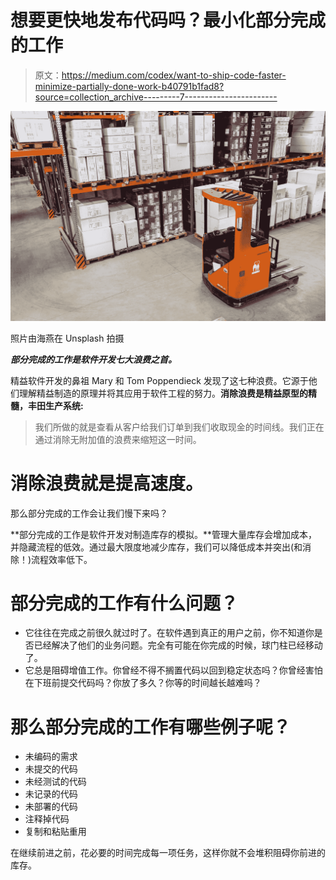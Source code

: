 # 想要更快地发布代码吗？最小化部分完成的工作

> 原文：<https://medium.com/codex/want-to-ship-code-faster-minimize-partially-done-work-b40791b1fad8?source=collection_archive---------7----------------------->

![](img/b2625ca80aa6b2436a19d31a362c818b.png)

照片由海燕在 Unsplash 拍摄

***部分完成的工作是软件开发七大浪费之首。***

精益软件开发的鼻祖 Mary 和 Tom Poppendieck 发现了这七种浪费。它源于他们理解精益制造的原理并将其应用于软件工程的努力。**消除浪费是精益原型的精髓，丰田生产系统:**

> 我们所做的就是查看从客户给我们订单到我们收取现金的时间线。我们正在通过消除无附加值的浪费来缩短这一时间。

# 消除浪费就是提高速度。

那么部分完成的工作会让我们慢下来吗？

**部分完成的工作是软件开发对制造库存的模拟。**管理大量库存会增加成本，并隐藏流程的低效。通过最大限度地减少库存，我们可以降低成本并突出(和消除！)流程效率低下。

# 部分完成的工作有什么问题？

*   它往往在完成之前很久就过时了。在软件遇到真正的用户之前，你不知道你是否已经解决了他们的业务问题。完全有可能在你完成的时候，球门柱已经移动了。
*   它总是阻碍增值工作。你曾经不得不搁置代码以回到稳定状态吗？你曾经害怕在下班前提交代码吗？你放了多久？你等的时间越长越难吗？

# 那么部分完成的工作有哪些例子呢？

*   未编码的需求
*   未提交的代码
*   未经测试的代码
*   未记录的代码
*   未部署的代码
*   注释掉代码
*   复制和粘贴重用

在继续前进之前，花必要的时间完成每一项任务，这样你就不会堆积阻碍你前进的库存。